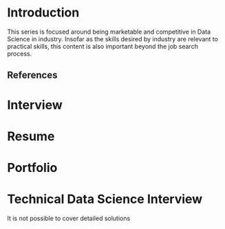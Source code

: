 # Introduction

This series is focused around being marketable and competitive in Data Science in industry.  Insofar as the skills desired by industry are relevant to practical skills, this content is also important beyond the job search process.

## References


# Interview

# Resume

# Portfolio

# Technical Data Science Interview
It is not possible to cover detailed solutions
